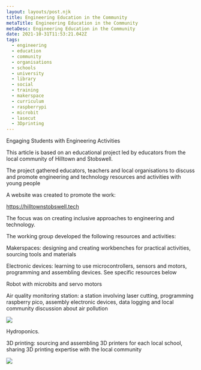 ```yaml
---
layout: layouts/post.njk
title: Engineering Education in the Community
metaTitle: Engineering Education in the Community
metaDesc: Engineering Education in the Community
date: 2021-10-31T11:53:21.042Z
tags:
  - engineering
  - education
  - community
  - organisations
  - schools
  - university
  - library
  - social
  - training
  - makerspace
  - curriculum
  - raspberrypi
  - microbit
  - lasecut
  - 3Dprinting
---
```

Engaging Students with Engineering Activities

This article is based on an educational project led by educators from the local community of Hilltown and Stobswell. 

The project gathered educators, teachers and local organisations to discuss and promote engineering and technology resources and activities with young people

A website was created to promote the work:

<https://hilltownstobswell.tech>

The focus was on creating inclusive approaches to engineering and technology.

The working group developed the following resources and activities:

Makerspaces: designing and creating workbenches for practical activities, sourcing tools and materials

Electronic devices: learning to use microcontrollers, sensors and motors, programming and assembling devices. See specific resources below

Robot with microbits and servo motors

Air quality monitoring station: a station involving laser cutting, programming raspberry pico, assembly electronic devices, data logging and local community discussion about air pollution

![](/images/untitled.png)

Hydroponics.

3D printing: sourcing and assembling 3D printers for each local school, sharing 3D printing expertise with the local community 

![](https://cdn.shopify.com/s/files/1/0217/6004/9216/products/Ender-3S1_-2_e8328bde-a6a2-431e-8412-51c437e632ff_1200x1200.png)